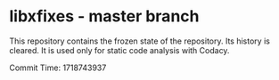 # libxfixes - master branch

This repository contains the frozen state of the repository.
Its history is cleared. It is used only for static code
analysis with Codacy.

Commit Time: 1718743937